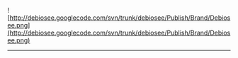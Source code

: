 ![http://debiosee.googlecode.com/svn/trunk/debiosee/Publish/Brand/Debiosee.png](http://debiosee.googlecode.com/svn/trunk/debiosee/Publish/Brand/Debiosee.png)

---


